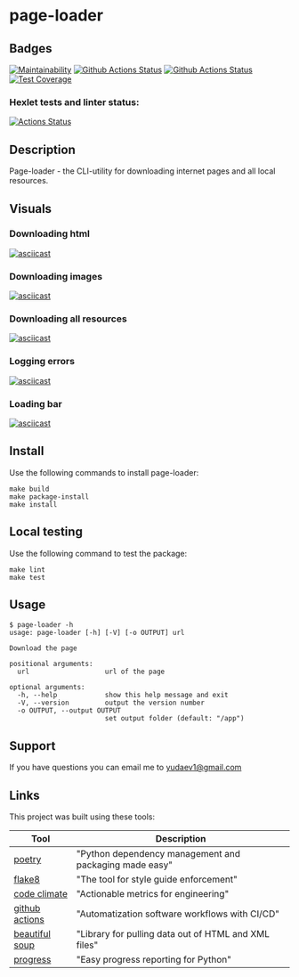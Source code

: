 # page-loader

## Badges
[![Maintainability](https://api.codeclimate.com/v1/badges/fa73fdf8738429e795c7/maintainability)](https://codeclimate.com/github/sound-round/python-project-lvl3/maintainability)
[![Github Actions Status](https://github.com/sound-round/python-project-lvl3/actions/workflows/linter.yml/badge.svg)](https://github.com/sound-round/python-project-lvl3/actions)
[![Github Actions Status](https://github.com/sound-round/python-project-lvl3/actions/workflows/tests.yml/badge.svg)](https://github.com/sound-round/python-project-lvl3/actions)
[![Test Coverage](https://api.codeclimate.com/v1/badges/fa73fdf8738429e795c7/test_coverage)](https://codeclimate.com/github/sound-round/python-project-lvl3/test_coverage)

### Hexlet tests and linter status:
[![Actions Status](https://github.com/sound-round/python-project-lvl3/workflows/hexlet-check/badge.svg)](https://github.com/sound-round/python-project-lvl3/actions)

## Description
Page-loader - the CLI-utility for downloading internet pages and all local resources.

## Visuals
### Downloading html
[![asciicast](https://asciinema.org/a/9Vieuv3tL6zmtohjFoKTssNfK.svg)](https://asciinema.org/a/9Vieuv3tL6zmtohjFoKTssNfK)

### Downloading images
[![asciicast](https://asciinema.org/a/9PYrmzalXG032sJYOkR9CnGV0.svg)](https://asciinema.org/a/9PYrmzalXG032sJYOkR9CnGV0)

### Downloading all resources
[![asciicast](https://asciinema.org/a/NVEhbbWInl2Puysd8AoVXJiD9.svg)](https://asciinema.org/a/NVEhbbWInl2Puysd8AoVXJiD9)

### Logging errors
[![asciicast](https://asciinema.org/a/mDkcfjAMc6sj8COhq9xfBkl6q.svg)](https://asciinema.org/a/mDkcfjAMc6sj8COhq9xfBkl6q)

### Loading bar
[![asciicast](https://asciinema.org/a/a2q0NLN5Y89kxuhRtYlo4GKTK.svg)](https://asciinema.org/a/a2q0NLN5Y89kxuhRtYlo4GKTK)

## Install
Use the following commands to install page-loader:
```
make build
make package-install
make install
```

## Local testing
Use the following command to test the package:
```
make lint
make test
```

## Usage
```
$ page-loader -h
usage: page-loader [-h] [-V] [-o OUTPUT] url

Download the page

positional arguments:
  url                   url of the page

optional arguments:
  -h, --help            show this help message and exit
  -V, --version         output the version number
  -o OUTPUT, --output OUTPUT
                        set output folder (default: "/app")
```
## Support
If you have questions you can email me to yudaev1@gmail.com

## Links
This project was built using these tools:

| Tool                                                                        | Description                                             |
|-----------------------------------------------------------------------------|---------------------------------------------------------|
| [poetry](https://poetry.eustace.io/)                                        | "Python dependency management and packaging made easy"  |
| [flake8](https://flake8.pycqa.org/en/latest/)                               | "The tool for style guide enforcement"                  |
| [code climate](https://codeclimate.com/)                                    | "Actionable metrics for engineering"                    |
| [github actions](https://github.com/features/actions)                       | "Automatization software workflows with  CI/CD"         |
| [beautiful soup](https://www.crummy.com/software/BeautifulSoup/)            | "Library for pulling data out of HTML and XML files"    |
| [progress](https://pypi.org/project/progress/)                              | "Easy progress reporting for Python"                    |
